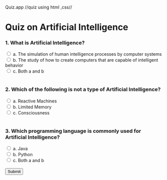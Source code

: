 Quiz.app
//quiz  using html ,css//
<!DOCTYPE html>
<html>
<head>
	<title>Quiz on Artificial Intelligence</title>
	<link rel="stylesheet" type="text/css" href="style.css">
</head>
<body>
	<div class="container">
		<h1>Quiz on Artificial Intelligence</h1>
		<form action="submit.php" method="post">
			<h3>1. What is Artificial Intelligence?</h3>
			<input type="radio" name="q1" value="a" required> a. The simulation of human intelligence processes by computer systems<br>
			<input type="radio" name="q1" value="b"> b. The study of how to create computers that are capable of intelligent behavior<br>
			<input type="radio" name="q1" value="c"> c. Both a and b<br><br>
<h3>2. Which of the following is not a type of Artificial Intelligence?</h3>
			<input type="radio" name="q2" value="a" required> a. Reactive Machines<br>
			<input type="radio" name="q2" value="b"> b. Limited Memory<br>
			<input type="radio" name="q2" value="c"> c. Consciousness<br><br>

<h3>3. Which programming language is commonly used for Artificial Intelligence?</h3>
			<input type="radio" name="q3" value="a" required> a. Java<br>
			<input type="radio" name="q3" value="b"> b. Python<br>
			<input type="radio" name="q3" value="c"> c. Both a and b<br><br>

<input type="submit" value="Submit">
		</form>
	</div>
</body>
</html>
